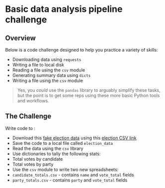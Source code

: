 # Basic data analysis pipeline challenge

## Overview

Below is a code challenge designed to help you practice a variety of skills:

- Downloading data using `requests`
- Writing a file to local disk
- Reading a file using the `csv` module
- Generating summary data using `dicts`
- Writing a file using the `csv` module

> Yes, you *could* use the `pandas` library to arguably simplify these tasks, but the point is to get some reps using these more basic Python tools and workflows.

## The Challenge

Write code to :

- Download this [fake election data][] using this [election CSV link][]
- Save the code to a local file called `election_data`
- Read the data using the `csv` library
- Use dictionaries to tally the following stats:
 - Total votes by candidate
 - Total votes by party
- Use the `csv` module to write two new spreadsheets:
 - `candidate_totals.csv` - contains `name` and `vote_total` fields
 - `party_totals.csv` - contains `party` and `vote_total` fields

[fake election data]: https://docs.google.com/spreadsheets/d/1Xw5ZBj1c_9rlayZU6mDq356YvLmLLYIvA_f2OHgVAjs/edit?usp=sharing
[election CSV link]: https://docs.google.com/spreadsheets/d/e/2PACX-1vTUtWkuAE8V95MwC1xbDYAIO8NR4Cd1hoANJ7g38CWMjmhe_IwLePygi-DR3DIK3-gAsak-kxWkwze8/pub?gid=0&single=true&output=csv
